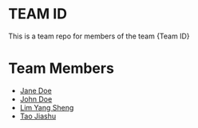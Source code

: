 # TEAM ID
This is a team repo for members of the team {Team ID}

# Team Members
* [Jane Doe](members/janeDoe.md)
* [John Doe](members/johnDoe.md)
* [Lim Yang Sheng](members/YangSheng.md)
* [Tao Jiashu](members/TaoJiashu.md)
